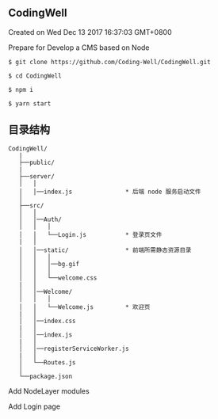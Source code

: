 ## CodingWell

Created on Wed Dec 13 2017 16:37:03 GMT+0800

Prepare for
Develop a CMS based on Node

```shell
$ git clone https://github.com/Coding-Well/CodingWell.git

$ cd CodingWell

$ npm i

$ yarn start

```
## 目录结构
```
CodingWell/
   |
   ├──public/
   |
   ├──server/
   │   │
   │   │──index.js               * 后端 node 服务启动文件
   │
   ├──src/
   │   │
   │   │──Auth/
   │   │   │
   │   │   └──Login.js           * 登录页文件
   |   │
   │   │──static/                * 前端所需静态资源目录
   │   │   │
   │   │   │──bg.gif
   │   │   │
   │   │   └──welcome.css
   |   │
   │   │──Welcome/
   │   │   │
   │   │   └──Welcome.js         * 欢迎页
   |   │
   │   │──index.css
   |   │
   │   │──index.js
   |   │
   │   │──registerServiceWorker.js
   |   │
   │   └──Routes.js
   │
   └──package.json
```

Add NodeLayer modules

Add Login page
